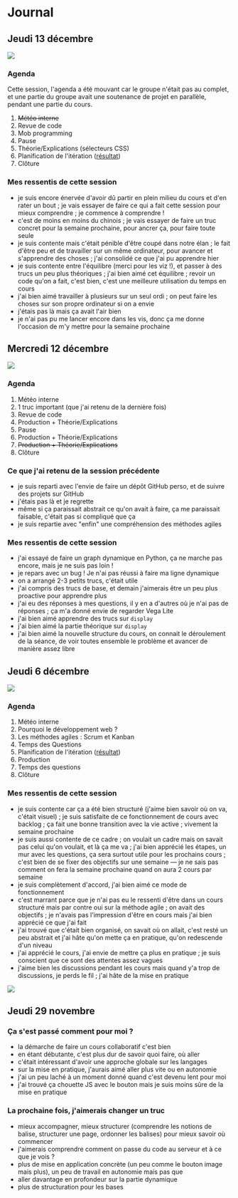 # Journal

## Jeudi 13 décembre

![](images/IMG_20181213_185827.jpg)

### Agenda

Cette session, l'agenda a été mouvant car le groupe n'était pas au complet, et une partie du groupe avait une soutenance de projet en parallèle, pendant une partie du cours.

1. ~~Météo interne~~
2. Revue de code
3. Mob programming
4. Pause
5. Théorie/Explications (sélecteurs CSS)
6. Planification de l'itération ([résultat](https://github.com/oncletom/m2-transfo-num/projects/4))
7. Clôture

### Mes ressentis de cette session

- je suis encore énervée d'avoir dû partir en plein milieu du cours et d'en rater un bout ; je vais essayer de faire ce qui a fait cette session pour mieux comprendre ; je commence à comprendre !
- c'est de moins en moins du chinois ; je vais essayer de faire un truc concret pour la semaine prochaine, pour ancrer ça, pour faire toute seule
- je suis contente mais c'était pénible d'être coupé dans notre élan ; le fait d'être peu et de travailler sur un même ordinateur, pour avancer et s'apprendre des choses ; j'ai consolidé ce que j'ai pu apprendre hier
- je suis contente entre l'équilibre (merci pour les viz !), et passer à des trucs un peu plus théoriques ; j'ai bien aimé cet équilibre ; revoir un code qu'on a fait, c'est bien, c'est une meilleure utilisation du temps en cours
- j'ai bien aimé travailler à plusieurs sur un seul ordi ; on peut faire les choses sur son propre ordinateur si on a envie
- j'étais pas là mais ça avait l'air bien
- je n'ai pas pu me lancer encore dans les vis, donc ça me donne l'occasion de m'y mettre pour la semaine prochaine

## Mercredi 12 décembre

![](images/IMG_20181212_170229.jpg)

### Agenda

1. Météo interne
2. 1 truc important (que j'ai retenu de la dernière fois)
3. Revue de code
4. Production + Théorie/Explications
5. Pause
6. Production + Théorie/Explications
7. ~~Production + Théorie/Explications~~
8. Clôture

### Ce que j'ai retenu de la session précédente

- je suis reparti avec l'envie de faire un dépôt GitHub perso, et de suivre des projets sur GitHub
- j'étais pas là et je regrette
- même si ça paraissait abstrait ce qu'on avait à faire, ça me paraissait faisable, c'était pas si compliqué que ça
- je suis repartie avec "enfin" une compréhension des méthodes agiles

### Mes ressentis de cette session

- j'ai essayé de faire un graph dynamique en Python, ça ne marche pas encore, mais je ne suis pas loin !
- je repars avec un bug ! Je n'ai pas réussi à faire ma ligne dynamique
- on a arrangé 2-3 petits trucs, c'était utile
- j'ai compris des trucs de base, et demain j'aimerais être un peu plus proactive pour apprendre plus
- j'ai eu des réponses à mes questions, il y en a d'autres où je n'ai pas de réponses ; ça m'a donné envie de regarder Vega Lite
- j'ai bien aimé apprendre des trucs sur `display`
- j'ai bien aimé la partie théorique sur `display`
- j'ai bien aimé la nouvelle structure du cours, on connait le déroulement de la séance, de voir toutes ensemble le problème et avancer de manière assez libre


## Jeudi 6 décembre

![](images/IMG_20181206_173436.jpg)

### Agenda

1. Météo interne
2. Pourquoi le développement web ?
3. Les méthodes agiles : Scrum et Kanban
4. Temps des Questions
5. Planification de l'itération ([résultat](https://github.com/oncletom/m2-transfo-num/projects/1))
6. Production
7. Temps des questions
8. Clôture

### Mes ressentis de cette session

- je suis contente car ça a été bien structuré (j'aime bien savoir où on va, c'était visuel) ; je suis satisfaite de ce fonctionnement de cours avec backlog ; ça fait une bonne transition avec la vie active ; vivement la semaine prochaine
- je suis aussi contente de ce cadre ; on voulait un cadre mais on savait pas celui qu'on voulait, et là ça me va ; j'ai bien apprécié les étapes, un mur avec les questions, ça sera surtout utile pour les prochains cours ; c'est bien de se fixer des objectifs sur une semaine — je ne sais pas comment on fera la semaine prochaine quand on aura 2 cours par semaine
- je suis complètement d'accord, j'ai bien aimé ce mode de fonctionnement
- c'est marrant parce que je n'ai pas eu le ressenti d'être dans un cours structuré mais par contre oui sur la méthode agile ; on avait des objectifs ; je n'avais pas l'impression d'être en cours mais j'ai bien apprécié ce que j'ai fait
- j'ai trouvé que c'était bien organisé, on savait où on allait, c'est resté un peu abstrait et j'ai hâte qu'on mette ça en pratique, qu'on redescende d'un niveau
- j'ai apprécié le cours, j'ai envie de mettre ça plus en pratique ; je suis conscient que ce sont des attentes assez vagues
- j'aime bien les discussions pendant les cours mais quand y'a trop de discussions, je perds le fil ; j'ai hâte de la mise en pratique

![](images/IMG_20181206_173511.jpg)

## Jeudi 29 novembre

### Ça s'est passé comment pour moi ?

- la démarche de faire un cours collaboratif c'est bien
- en étant débutante, c'est plus dur de savoir quoi faire, où aller
- c'était intéressant d'avoir une approche globale sur les langages
- sur la mise en pratique, j'aurais aimé aller plus vite ou en autonomie
- j'ai un peu laché à un moment donné quand c'est devenu lent pour moi
- j'ai trouvé ça chouette JS avec le bouton mais je suis moins sûre de la mise en pratique

### La prochaine fois, j'aimerais changer un truc

- mieux accompagner, mieux structurer (comprendre les notions de balise, structurer une page, ordonner les balises) pour mieux savoir où commencer
- j'aimerais comprendre comment on passe du code au serveur et à ce que je vois ?
- plus de mise en application concrète (un peu comme le bouton image mais plus), un peu de travail en autonomie mais pas que
- aller davantage en profondeur sur la partie dynamique
- plus de structuration pour les bases
